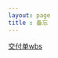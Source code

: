 ```yaml
---
layout: page
title : 备忘
---
```


[交付单wbs](http://op3vwzwl1.bkt.clouddn.com/%E4%BA%A4%E4%BB%98%E5%8D%95wbs.xlsx)